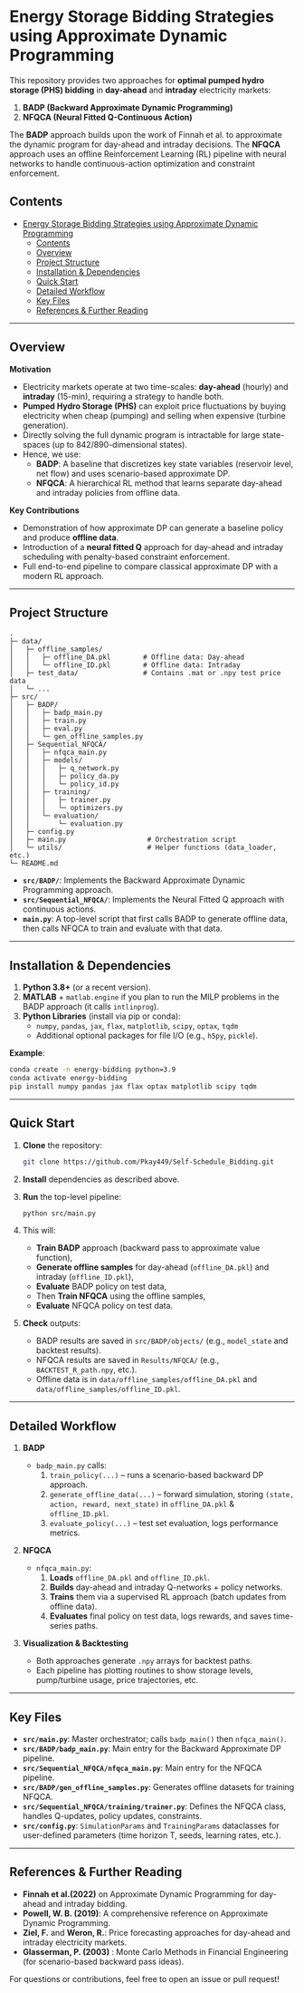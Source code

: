 # Energy Storage Bidding Strategies using Approximate Dynamic Programming

This repository provides two approaches for **optimal pumped hydro storage (PHS) bidding** in **day-ahead** and **intraday** electricity markets:

1. **BADP (Backward Approximate Dynamic Programming)**  
2. **NFQCA (Neural Fitted Q-Continuous Action)**

The **BADP** approach builds upon the work of Finnah et al. to approximate the dynamic program for day-ahead and intraday decisions. The **NFQCA** approach uses an offline Reinforcement Learning (RL) pipeline with neural networks to handle continuous-action optimization and constraint enforcement.

## Contents

- [Energy Storage Bidding Strategies using Approximate Dynamic Programming](#energy-storage-bidding-strategies-using-approximate-dynamic-programming)
  - [Contents](#contents)
  - [Overview](#overview)
  - [Project Structure](#project-structure)
  - [Installation \& Dependencies](#installation--dependencies)
  - [Quick Start](#quick-start)
  - [Detailed Workflow](#detailed-workflow)
  - [Key Files](#key-files)
  - [References \& Further Reading](#references--further-reading)

---

## Overview

**Motivation**  
- Electricity markets operate at two time-scales: **day-ahead** (hourly) and **intraday** (15-min), requiring a strategy to handle both.  
- **Pumped Hydro Storage (PHS)** can exploit price fluctuations by buying electricity when cheap (pumping) and selling when expensive (turbine generation).  
- Directly solving the full dynamic program is intractable for large state-spaces (up to 842/890-dimensional states).  
- Hence, we use:
  - **BADP**: A baseline that discretizes key state variables (reservoir level, net flow) and uses scenario-based approximate DP.  
  - **NFQCA**: A hierarchical RL method that learns separate day-ahead and intraday policies from offline data.

**Key Contributions**  
- Demonstration of how approximate DP can generate a baseline policy and produce **offline data**.  
- Introduction of a **neural fitted Q** approach for day-ahead and intraday scheduling with penalty-based constraint enforcement.  
- Full end-to-end pipeline to compare classical approximate DP with a modern RL approach.

---

## Project Structure

```
.
├─ data/
│   ├─ offline_samples/
│   │   ├─ offline_DA.pkl        # Offline data: Day-ahead
│   │   └─ offline_ID.pkl        # Offline data: Intraday
│   ├─ test_data/                # Contains .mat or .npy test price data
│   └─ ...
├─ src/
│   ├─ BADP/
│   │   ├─ badp_main.py
│   │   ├─ train.py
│   │   ├─ eval.py
│   │   └─ gen_offline_samples.py
│   ├─ Sequential_NFQCA/
│   │   ├─ nfqca_main.py
│   │   ├─ models/
│   │   │   ├─ q_network.py
│   │   │   ├─ policy_da.py
│   │   │   └─ policy_id.py
│   │   ├─ training/
│   │   │   ├─ trainer.py
│   │   │   └─ optimizers.py
│   │   └─ evaluation/
│   │       └─ evaluation.py
│   ├─ config.py
│   ├─ main.py                    # Orchestration script
│   └─ utils/                     # Helper functions (data_loader, etc.)
└─ README.md
```

- **`src/BADP/`**: Implements the Backward Approximate Dynamic Programming approach.  
- **`src/Sequential_NFQCA/`**: Implements the Neural Fitted Q approach with continuous actions.  
- **`main.py`**: A top-level script that first calls BADP to generate offline data, then calls NFQCA to train and evaluate with that data.

---

## Installation & Dependencies

1. **Python 3.8+** (or a recent version).  
2. **MATLAB** + `matlab.engine` if you plan to run the MILP problems in the BADP approach (it calls `intlinprog`).  
3. **Python Libraries** (install via pip or conda):
   - `numpy`, `pandas`, `jax`, `flax`, `matplotlib`, `scipy`, `optax`, `tqdm`  
   - Additional optional packages for file I/O (e.g., `h5py`, `pickle`).

**Example**:
```bash
conda create -n energy-bidding python=3.9
conda activate energy-bidding
pip install numpy pandas jax flax optax matplotlib scipy tqdm
```

---

## Quick Start

1. **Clone** the repository:

   ```bash
   git clone https://github.com/Pkay449/Self-Schedule_Bidding.git
   ```

2. **Install** dependencies as described above.

3. **Run** the top-level pipeline:

   ```bash
   python src/main.py
   ```

4. This will:
   - **Train BADP** approach (backward pass to approximate value function),  
   - **Generate offline samples** for day-ahead (`offline_DA.pkl`) and intraday (`offline_ID.pkl`),  
   - **Evaluate** BADP policy on test data,  
   - Then **Train NFQCA** using the offline samples,  
   - **Evaluate** NFQCA policy on test data.

5. **Check** outputs:
   - BADP results are saved in `src/BADP/objects/` (e.g., `model_state` and backtest results).  
   - NFQCA results are saved in `Results/NFQCA/` (e.g., `BACKTEST_R_path.npy`, etc.).  
   - Offline data is in `data/offline_samples/offline_DA.pkl` and `data/offline_samples/offline_ID.pkl`.

---

## Detailed Workflow

1. **BADP**  
   - `badp_main.py` calls:
     1. `train_policy(...)` –  runs a scenario-based backward DP approach.  
     2. `generate_offline_data(...)` – forward simulation, storing `(state, action, reward, next_state)` in `offline_DA.pkl` & `offline_ID.pkl`.  
     3. `evaluate_policy(...)` – test set evaluation, logs performance metrics.

2. **NFQCA**  
   - `nfqca_main.py`:
     1. **Loads** `offline_DA.pkl` and `offline_ID.pkl`.  
     2. **Builds** day-ahead and intraday Q-networks + policy networks.  
     3. **Trains** them via a supervised RL approach (batch updates from offline data).  
     4. **Evaluates** final policy on test data, logs rewards, and saves time-series paths.

3. **Visualization & Backtesting**  
   - Both approaches generate `.npy` arrays for backtest paths.  
   - Each pipeline has plotting routines to show storage levels, pump/turbine usage, price trajectories, etc.

---

## Key Files

- **`src/main.py`**: Master orchestrator; calls `badp_main()` then `nfqca_main()`.  
- **`src/BADP/badp_main.py`**: Main entry for the Backward Approximate DP pipeline.  
- **`src/Sequential_NFQCA/nfqca_main.py`**: Main entry for the NFQCA pipeline.  
- **`src/BADP/gen_offline_samples.py`**: Generates offline datasets for training NFQCA.  
- **`src/Sequential_NFQCA/training/trainer.py`**: Defines the NFQCA class, handles Q-updates, policy updates, constraints.  
- **`src/config.py`**: `SimulationParams` and `TrainingParams` dataclasses for user-defined parameters (time horizon T, seeds, learning rates, etc.).  

---

## References & Further Reading

- **Finnah et al.(2022)** on Approximate Dynamic Programming for day-ahead and intraday bidding.  
- **Powell, W. B. (2019)**: A comprehensive reference on Approximate Dynamic Programming.  
- **Ziel, F.** and **Weron, R.**: Price forecasting approaches for day-ahead and intraday electricity markets.  
- **Glasserman, P. (2003)** : Monte Carlo Methods in Financial Engineering (for scenario-based backward pass ideas).  

For questions or contributions, feel free to open an issue or pull request!
